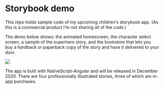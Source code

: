 # Storybook demo

This repo holds sample code of my upcoming children's storybook app. (As this is a commercial product I'm not sharing all of the code.)

The demo below shows: the animated homescreen, the character select screen, a sample of the superhero story, and the bookstore that lets you buy a hardback or paperback copy of the story and have it delivered to your door.

![](trailer.gif)

The app is built with NativeScript-Angular and will be released in December 2020. There are four professionally illustrated stories, three of which are in-app purchases.
